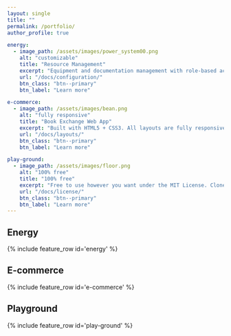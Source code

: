 ```yaml
---  
layout: single  
title: ""  
permalink: /portfolio/  
author_profile: true  

energy:  
  - image_path: /assets/images/power_system00.png  
    alt: "customizable"  
    title: "Resource Management"  
    excerpt: "Equipment and documentation management with role-based access control (RBAC)."  
    url: "/docs/configuration/"  
    btn_class: "btn--primary"  
    btn_label: "Learn more"  

e-commerce:  
  - image_path: /assets/images/bean.png  
    alt: "fully responsive"  
    title: "Book Exchange Web App"  
    excerpt: "Built with HTML5 + CSS3. All layouts are fully responsive with helpers to augment your content."  
    url: "/docs/layouts/"  
    btn_class: "btn--primary"  
    btn_label: "Learn more"  

play-ground:  
  - image_path: /assets/images/floor.png  
    alt: "100% free"  
    title: "100% free"  
    excerpt: "Free to use however you want under the MIT License. Clone it, fork it, customize it... whatever!"  
    url: "/docs/license/"  
    btn_class: "btn--primary"  
    btn_label: "Learn more"   
---  
```



## Energy

{% include feature_row id='energy' %}

## E-commerce

{% include feature_row id='e-commerce' %}

## Playground

{% include feature_row id='play-ground' %}
    

